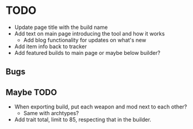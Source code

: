 # TODO

- Update page title with the build name
- Add text on main page introducing the tool and how it works
  - Add blog functionality for updates on what's new
- Add item info back to tracker
- Add featured builds to main page or maybe below builder?

## Bugs

## Maybe TODO

- When exporting build, put each weapon and mod next to each other?
  - Same with archtypes?
- Add trait total, limit to 85, respecting that in the builder.
